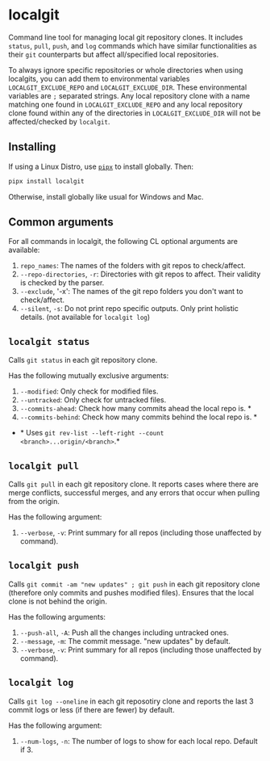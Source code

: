 # localgit

Command line tool for managing local git repository clones. It includes `status`, `pull`, `push`, and `log` commands which have similar functionalities as their `git` counterparts but affect all/specified local repositories.

To always ignore specific repositories or whole directories when using localgits, you can add them to environmental variables `LOCALGIT_EXCLUDE_REPO` and `LOCALGIT_EXCLUDE_DIR`. These environmental variables are `;` separated strings. Any local repository clone with a name matching one found in `LOCALGIT_EXCLUDE_REPO` and any local repository clone found within any of the directories in `LOCALGIT_EXCLUDE_DIR` will not be affected/checked by `localgit`.

## Installing

If using a Linux Distro, use [`pipx`](https://github.com/pypa/pipx) to install globally. Then:
```bash
pipx install localgit
```

Otherwise, install globally like usual for Windows and Mac.

## Common arguments

For all commands in localgit, the following CL optional arguments are available:
1. `repo_names`: The names of the folders with git repos to check/affect.
1. `--repo-directories`, `-r`: Directories with git repos to affect. Their validity is checked by the parser.
1. `--exclude`, '-x': The names of the git repo folders you don't want to check/affect.
1. `--silent`, `-s`: Do not print repo specific outputs. Only print holistic details. (not available for `localgit log`)

## `localgit status`

Calls `git status` in each git repository clone.

Has the following mutually exclusive arguments:
1. `--modified`: Only check for modified files.
1. `--untracked`: Only check for untracked files.
1. `--commits-ahead`: Check how many commits ahead the local repo is. *
1. `--commits-behind`: Check how many commits behind the local repo is. *

* \* Uses `git rev-list --left-right --count <branch>...origin/<branch>`.*

## `localgit pull`

Calls `git pull` in each git repository clone. It reports cases where there are merge conflicts, successful merges, and any errors that occur when pulling from the origin.

Has the following argument:
1. `--verbose`, `-v`: Print summary for all repos (including those unaffected by command). 

## `localgit push`

Calls `git commit -am "new updates" ; git push` in each git repository clone (therefore only commits and pushes modified files). Ensures that the local clone is not behind the origin.

Has the following arguments:
1. `--push-all`, `-A`: Push all the changes including untracked ones.
1. `--message`, `-m`: The commit message. "new updates" by default.
1. `--verbose`, `-v`: Print summary for all repos (including those unaffected by command). 

## `localgit log`

Calls `git log --oneline` in each git reposotiry clone and reports the last 3 commit logs or less (if there are fewer) by default.

Has the following argument:
1. `--num-logs`, `-n`: The number of logs to show for each local repo. Default if 3.

